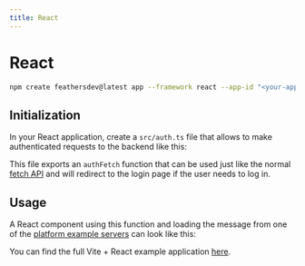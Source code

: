 ```yaml
---
title: React
---
```


# React

```sh
npm create feathersdev@latest app --framework react --app-id "<your-app-id>"
```

## Initialization

In your React application, create a `src/auth.ts` file that allows to make authenticated requests to the backend like this:

<CodePreview path="../../../../examples/frontend/react/src/auth.ts" />

This file exports an `authFetch` function that can be used just like the normal [fetch API](https://developer.mozilla.org/en-US/docs/Web/API/Fetch_API/Using_Fetch) and will redirect to the login page if the user needs to log in.

## Usage

A React component using this function and loading the message from one of the [platform example servers](../platforms/index.md) can look like this:

<CodePreview path="@/examples/frontend/react/src/App.tsx" />

You can find the full Vite + React example application [here](https://github.com/feathersdev/examples/tree/main/frontend/react).
